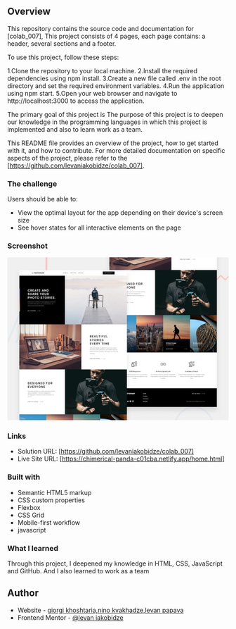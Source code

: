 ## Overview

This repository contains the source code and documentation for [colab_007], This project consists of 4 pages, each page contains: a header, several sections and a footer.

To use this project, follow these steps:

1.Clone the repository to your local machine.
2.Install the required dependencies using npm install.
3.Create a new file called .env in the root directory and set the required environment variables.
4.Run the application using npm start.
5.Open your web browser and navigate to http://localhost:3000 to access the application.

The primary goal of this project is The purpose of this project is to deepen our knowledge in the programming languages ​​in which this project is implemented and also to learn work as a team.

This README file provides an overview of the project, how to get started with it, and how to contribute. For more detailed documentation on specific aspects of the project, please refer to the [https://github.com/levaniakobidze/colab_007].

### The challenge

Users should be able to:

- View the optimal layout for the app depending on their device's screen size
- See hover states for all interactive elements on the page

### Screenshot

![](./assets/shared/desktop/preview.jpg)

### Links

- Solution URL: [https://github.com/levaniakobidze/colab_007]
- Live Site URL: [https://chimerical-panda-c01cba.netlify.app/home.html]

### Built with

- Semantic HTML5 markup
- CSS custom properties
- Flexbox
- CSS Grid
- Mobile-first workflow
- javascript

### What I learned

Through this project, I deepened my knowledge in HTML, CSS, JavaScript and GitHub.
And I also learned to work as a team

## Author

- Website - [giorgi khoshtaria,nino kvakhadze,levan papava](https://github.com/levaniakobidze/colab_007)
- Frontend Mentor - [@levan iakobidze](https://github.com/levaniakobidze)
